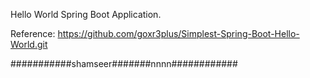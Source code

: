 
Hello World Spring Boot Application.

Reference: https://github.com/goxr3plus/Simplest-Spring-Boot-Hello-World.git


###########shamseer#######nnnn############

